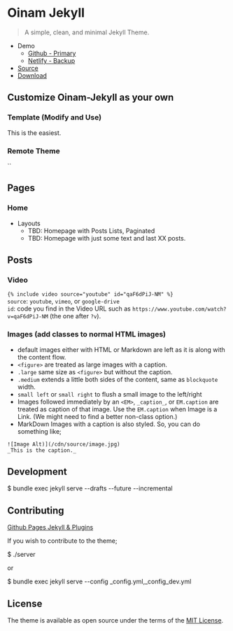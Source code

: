 # Oinam Jekyll

> A simple, clean, and minimal Jekyll Theme.

- Demo
  + [Github - Primary](https://oinam.github.io/oinam-jekyll/)
  + [Netlify - Backup](https://oinam-jekyll.netlify.app)
- [Source](https://github.com/oinam/oinam-jekyll)
- [Download](https://github.com/oinam/oinam-jekyll/archive/refs/heads/main.zip)

## Customize Oinam-Jekyll as your own

### Template (Modify and Use)

This is the easiest.

### Remote Theme

``

## Pages

### Home

- Layouts
  + TBD: Homepage with Posts Lists, Paginated
  + TBD: Homepage with just some text and last XX posts.

## Posts

### Video

`{% include video source="youtube" id="qaF6dPiJ-NM" %}`\
`source`: `youtube`, `vimeo`, or `google-drive`\
`id`: code you find in the Video URL such as `https://www.youtube.com/watch?v=qaF6dPiJ-NM` (the one after `?v`).

### Images (add classes to normal HTML images)

- default images either with HTML or Markdown are left as it is along with the content flow.
- `<figure>` are treated as large images with a caption.
- `.large` same size as `<figure>` but without the caption.
- `.medium` extends a little both sides of the content, same as `blockquote` width.
- `small left` or `small right` to flush a small image to the left/right
- Images followed immediately by an `<EM>`, `_caption_`, or `EM.caption` are treated as caption of that image. Use the `EM.caption` when Image is a Link. (We might need to find a better non-class option.)
- MarkDown Images with a caption is also styled. So, you can do something like;

```
![Image Alt)](/cdn/source/image.jpg)
_This is the caption._
```

## Development

$ bundle exec jekyll serve --drafts --future --incremental

## Contributing

[Github Pages Jekyll & Plugins](https://pages.github.com/versions/)

If you wish to contribute to the theme;

$ ./server

or

$ bundle exec jekyll serve --config _config.yml,_config_dev.yml

## License

The theme is available as open source under the terms of the [MIT License](http://opensource.org/licenses/MIT).

